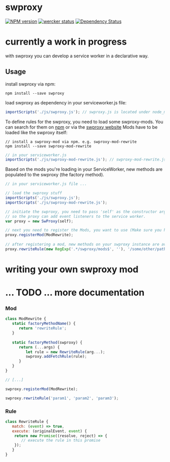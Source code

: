 # swproxy 
[![NPM version][npm-image]][npm-url] [![wercker status](https://app.wercker.com/status/60a2d039560adbf52b7b1467b49fdc7a/m/master "wercker status")](https://app.wercker.com/project/bykey/60a2d039560adbf52b7b1467b49fdc7a)
[![Dependency Status][daviddm-image]][daviddm-url]

# currently a work in progress

with swproxy you can develop a service worker in a declarative way.


## Usage

install swproxy via npm:
```shell
npm install --save swproxy
```

load swproxy as dependency in your serviceworker.js file:
```javascript
importScripts('./js/swproxy.js'); // swproxy.js is located under node_modules/swproxy/dist/swproxy.js
```

To define rules for the swproxy, you need to load some swproxy-mods.
You can search for them on [npm](https://www.npmjs.com/search?q=swproxy) or via the [swproxy website](http://www.alexanderbartels.com/swproxy-www)
Mods have to be loaded like the swproxy itself:

```shell
// install a swproxy-mod via npm. e.g. swproxy-mod-rewrite
npm install --save swproxy-mod-rewrite
```

```javascript
// in your serviceworker.js
importScripts('./js/swproxy-mod-rewrite.js'); // swproxy-mod-rewrite.js is located under node_modules/swproxy-mod-rewrite/dist/swproxy-mod-rewrite.js
```


Based on the mods you're loading in your ServiceWorker, new methods are populated to the swproxy (the factory method).
```javascript
// in your serviceworker.js file ...

// load the swproxy stuff
importScripts('./js/swproxy.js');
importScripts('./js/swproxy-mod-rewrite.js'); 

// initiate the swproxy, you need to pass 'self' as the constructor argument, 
// so the proxy can add event listeners to the service worker.
var proxy = new SwProxy(self);

// next you need to register the Mods, you want to use (Make sure you have loaded them via 'importScripts(...)'
proxy.registerMod(ModRewrite);
 
// after registering a mod, new methods on your swproxy instance are available. e.g. 'rewriteRule(...)'
proxy.rewriteRule(new RegExp('.*/swproxy/mods$', ''), '/some/other/path', {});
```

# writing your own swproxy mod


... TODO ... more documentation
===============================


### Mod 
```javascript
class ModRewrite {
   static factoryMethodName() {
      return 'rewriteRule';
   }
   
   static factoryMethod(swproxy) {
      return (...args) {
         let rule = new RewriteRule(arg...);
         swproxy.addFetchRule(rule);
      }
   }
}

// [...]

swproxy.registerMod(ModRewrite);

swproxy.rewriteRule('param1', 'param2', 'param3');
```

### Rule

```javascript
class RewriteRule {
   match: (event) => true,
   execute: (originalEvent, event) {
    return new Promise((resolve, reject) => {
       // execute the rule in this promise
    });
   }
}
```


[npm-image]: https://badge.fury.io/js/swproxy.svg
[npm-url]: https://npmjs.org/package/swproxy
[daviddm-image]: https://david-dm.org/alexanderbartels/swproxy.svg?theme=shields.io
[daviddm-url]: https://david-dm.org/alexanderbartels/swproxy


